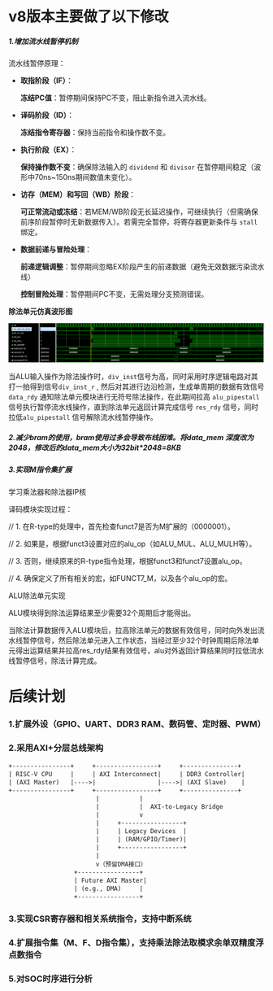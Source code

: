 # v8版本主要做了以下修改

##### 1.增加流水线暂停机制

流水线暂停原理：

- **取指阶段（IF）**：

  **冻结PC值**：暂停期间保持PC不变，阻止新指令进入流水线。

- **译码阶段（ID）**：

  **冻结指令寄存器**：保持当前指令和操作数不变。

- **执行阶段（EX）**：

  **保持操作数不变**：确保除法输入的 `dividend` 和 `divisor` 在暂停期间稳定（波形中70ns~150ns期间数值未变化）。

- **访存（MEM）和写回（WB）阶段**：

  **可正常流动或冻结**：若MEM/WB阶段无长延迟操作，可继续执行（但需确保前序阶段暂停时无新数据传入）。若需完全暂停，将寄存器更新条件与 `stall` 绑定。

- **数据前递与冒险处理**：

  **前递逻辑调整**：暂停期间忽略EX阶段产生的前递数据（避免无效数据污染流水线）

  **控制冒险处理**：暂停期间PC不变，无需处理分支预测错误。

**除法单元仿真波形图**

![image-20250416171410312](../../img/除法单元仿真波形图.png)

当ALU输入操作为除法操作时，`div_inst`信号为高，同时采用时序逻辑电路对其打一拍得到信号`div_inst_r` , 然后对其进行边沿检测，生成单周期的数据有效信号 `data_rdy` 通知除法单元模块进行无符号除法操作，在此期间拉高 `alu_pipestall` 信号执行暂停流水线操作，直到除法单元返回计算完成信号 `res_rdy` 信号，同时拉低`alu_pipestall` 信号解除流水线暂停操作。



##### 2.减少bram的使用，bram使用过多会导致布线困难。将data_mem 深度改为2048，修改后的data_mem大小为32bit*2048=8KB



##### 3.实现M指令集扩展

学习乘法器和除法器IP核

译码模块实现过程：

// 1. 在R-type的处理中，首先检查funct7是否为M扩展的（0000001）。

// 2. 如果是，根据funct3设置对应的alu_op（如ALU_MUL、ALU_MULH等）。

// 3. 否则，继续原来的R-type指令处理，根据funct3和funct7设置alu_op。

// 4. 确保定义了所有相关的宏，如FUNCT7_M，以及各个alu_op的宏。

ALU除法单元实现

ALU模块得到除法运算结果至少需要32个周期后才能得出。

当除法计算数据传入ALU模块后，拉高除法单元的数据有效信号，同时向外发出流水线暂停信号，然后除法单元进入工作状态，当经过至少32个时钟周期后除法单元得出运算结果并拉高res_rdy结果有效信号，alu对外返回计算结果同时拉低流水线暂停信号，除法计算完成。





# 后续计划



### 1.扩展外设（GPIO、UART、DDR3 RAM、数码管、定时器、PWM）

### 2.采用AXI+分层总线架构

```
+----------------+     +-----------------+     +---------------+
| RISC-V CPU     |     | AXI Interconnect|     | DDR3 Controller|
| (AXI Master)   |---->|                 |---->| (AXI Slave)    |
+----------------+     +-----------------+     +---------------+
                        |           |
                        |           |  AXI-to-Legacy Bridge
                        |           v
                        |     +-----------------+
                        |     | Legacy Devices  |
                        |     | (RAM/GPIO/Timer)|
                        |     +-----------------+
                        |
                        v（预留DMA接口）
                  +-----------------+
                  | Future AXI Master|
                  | (e.g., DMA)     |
                  +-----------------+
```

### 3.实现CSR寄存器和相关系统指令，支持中断系统

### 4.扩展指令集（M、F、D指令集），支持乘法除法取模求余单双精度浮点数指令

### 5.对SOC时序进行分析